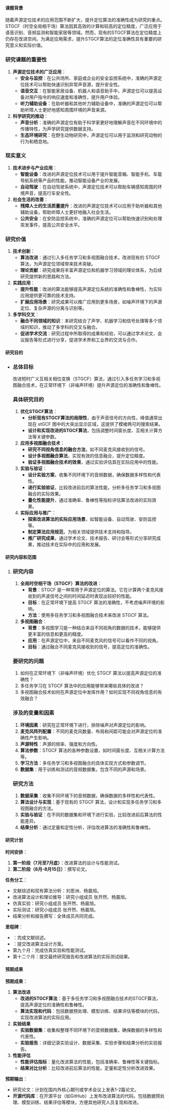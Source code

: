 #### 课题背景

随着声源定位技术的应用范围不断扩大，提升定位算法的准确性成为研究的重点。STGCF（时空全局相干场）算法因其高效的计算和较高的定位精度，广泛应用于语音识别、音频监测和智能家居等领域。然而，现有的STGCF算法在定位精度上仍存在改进空间。为满足应用需求，提升STGCF算法的定位准确性具有重要的研究意义和实际价值。

### 研究课题的重要性

1. **声源定位技术的广泛应用**：
   - **安全与监控**：在公共场所、家庭或企业的安全监控系统中，准确的声源定位技术可以帮助快速识别异常声音源，提升安全性。
   - **语音交互**：在智能家居设备、机器人和语音助手中，声源定位可以提高设备对用户指令的响应速度和准确性，提升用户体验。
   - **听力辅助设备**：在助听器和其他听力辅助设备中，准确的声源定位可以帮助听障人士更好地感知周围环境的声音来源。
2. **科学研究的推动**：
   - **声音分析**：准确的声源定位有助于科学家更好地理解声音在不同环境中的传播特性，为声学研究提供数据支持。
   - **生态环境研究**：在野生动物研究中，声源定位可以用于监测和研究动物的行为和栖息地。

### 现实意义

1. **技术进步与产业应用**：
   - **智能设备**：改进的声源定位技术可以用于提升智能音箱、智能手机、车载导航系统等产品的性能，推动智能设备产业的发展。
   - **自动驾驶**：在自动驾驶系统中，声源定位技术可以帮助车辆感知周围的环境声音，提高行车安全性。
2. **社会生活的改善**：
   - **残障人士的生活质量提升**：改进的声源定位技术可以应用于助听器和其他辅助设备，帮助听障人士更好地融入社会生活。
   - **公共安全**：在安防监控系统中，准确的声源定位可以帮助快速识别和处理突发事件，提高公共安全水平。

### 研究价值

1. **技术创新**：
   - **算法改进**：通过引入多任务学习和多视图融合技术，改进现有的 STGCF 算法，为声源定位领域带来技术突破。
   - **理论贡献**：研究成果将丰富声源定位和机器学习领域的理论体系，为后续研究提供新的思路和方法。
2. **实践应用**：
   - **提升性能**：改进的算法能够提高声源定位系统的准确性和鲁棒性，为实际应用提供更可靠的技术支持。
   - **扩展应用场景**：研究成果可以推广应用到更多场景，如噪声环境下的声源定位、复杂声源的分离与识别等。
3. **多学科交叉**：
   - **融合不同领域的知识**：本研究结合了声学、机器学习和信号处理等多个领域的知识，推动了多学科的交叉与融合。
   - **促进学术交流**：研究过程中所取得的成果和经验，可以通过学术论文、会议报告等形式进行分享，促进学术界和工业界的交流与合作。

#### 研究目的

- ### 总体目标

  改进短时广义互相关相位变换（STGCF）算法，通过引入多任务学习和多视图融合技术，在正常环境下（非噪声环境）提升声源定位的准确性和鲁棒性。

  ### 具体研究目的

  1. **优化STGCF算法**：
     - **分析现有STGCF算法的局限性**，由于声音信号的方向性，峰值通常出现在 stGCF 图中的大突出显示区域，这提供了模棱两可的搜索结果。
     - **设计和实现改进的STGCF算法**，包括调整时间窗长度、互相关计算方法等关键参数。
  2. **应用多视图融合技术**：
     - **研究不同视角信息的融合方法**，如不同麦克风接收到的信号。
     - **设计多视图融合算法**，实现有效的信息融合，提升定位精度。
     - **验证多视图融合技术的效果**，通过实验评估其在实际应用中的性能。
  3. **实验与验证**：
     - **设计实验方案**，收集不同环境下的音频数据，确保数据多样性和代表性。
     - **进行实验验证**，比较改进前后的算法性能，分析多任务学习和多视图融合的实际效果。
     - **量化性能提升**，通过准确率、鲁棒性等指标评估算法改进的实际效果。
  4. **实际应用与推广**：
     - **探索改进算法的实际应用场景**，如智能设备、自动驾驶、安防监控等。
     - **制定算法应用规范**，为相关领域提供技术支持和指导。
     - **推广研究成果**，通过学术论文、技术报告、研讨会等形式分享研究成果，推动技术在实际中的应用和发展。

#### 研究内容和范围

1. ### 研究内容

   1. **全局时空相干场（STGCF）算法的改进**：
      - **背景**：STGCF 是一种常用于声源定位的算法。它在计算两个麦克风接收到的声波信号之间的时间延迟时表现出较好的性能。
      - **目标**：在正常环境下提高 STGCF 算法的准确性，不考虑噪声环境的影响。
      - **方法**：使用多任务学习和多视图融合技术来改进 STGCF 算法。
   2. **多视图融合**：
      - **背景**：多视图学习是一种结合来自不同视角的数据的技术，能够提供更丰富的信息和更高的精度。
      - **应用**：在声源定位中，来自不同麦克风的信号可以看作不同的视角。
      - **目标**：通过融合不同麦克风接收到的信号，提高定位的准确性。

   ### 要研究的问题

   1. 如何在正常环境下（非噪声环境）优化 STGCF 算法以提高声源定位的准确性？
   2. 多任务学习在 STGCF 算法中的应用能够带来哪些具体的改进？
   3. 多视图融合技术如何在声源定位中发挥作用？如何实现不同视角信息的有效融合？

   ### 涉及的变量和因素

   1. **环境因素**：研究在正常环境下进行，排除噪声对声源定位的影响。
   2. **麦克风阵列配置**：不同的麦克风数量、布局和间距可能会对声源定位的准确性产生影响。
   3. **声源特性**：声源的频率、强度和方向性。
   4. **算法参数**：STGCF 算法的各种参数设置，如时间窗长度、互相关计算方法等。
   5. **学习方法**：多任务学习和多视图融合的具体实现方式和参数调节。
   6. **数据集**：用于训练和测试的音频数据集，包含不同的声源和场景。

   ### 研究方法

   1. **数据采集**：收集不同环境下的音频数据，确保数据的多样性和代表性。
   2. **算法设计与实现**：基于现有的 STGCF 算法，设计和实现多任务学习和多视图融合的方法。
   3. **实验与验证**：在不同的数据集和环境下进行实验，比较改进前后算法的性能差异。
   4. **结果分析**：通过定量和定性分析，评估改进算法的准确性和鲁棒性。

#### 研究计划

**时间安排**：

1. **第一阶段（7月至7月底）**：改进算法的设计与性能测试。
2. **第二阶段（8月-8月15日）**：撰写论文。

**任务分工**：

- 文献综述和现有算法分析：刘思洲、杨晨旭。
- 改进算法设计和理论推导：研究小组成员 张开然、杨晨旭。
- 仿真实验：研究小组成员 张开然、杨晨旭。
- 实际测试：研究小组成员 张开然、杨晨旭。
- 结果分析和报告撰写：全体成员共同完成。

**里程碑**：

- ：完成文献综述。
- ：提交改进算法设计方案。
- 第九个月：完成仿真实验和性能测试。
- 第十二个月：提交最终研究报告和改进算法的实际测试结果。

#### 预期成果

**预期成果**：

1. **算法改进**
   - **改进的STGCF算法**：基于多任务学习和多视图融合技术的STGCF算法，提高声源定位的准确性和鲁棒性。
   - **算法实现和代码**：包括数据预处理、模型训练、结果评估等模块的代码，实现改进算法的实际应用。
2. **实验结果**
   - **实验数据集**：收集和整理不同环境下的音频数据集，确保数据的多样性和代表性。
   - **实验报告**：详细记录实验设计、数据采集、实验步骤和结果分析的实验报告。
3. **性能评估**
   - **性能评估指标**：量化改进算法的性能，包括准确率、鲁棒性等关键指标。
   - **结果对比分析**：比较改进前后算法的性能，定量和定性分析改进效果。

**预期输出**：

- 研究论文：计划在国内外核心期刊或学术会议上发表1-2篇论文。
- **开源代码库**：在开源平台（如GitHub）上发布改进算法的代码，包括数据预处理、模型训练、结果评估等模块，方便其他研究人员复现和改进。